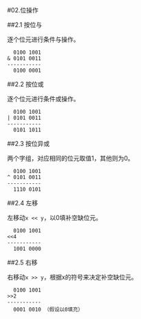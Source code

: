 #02.位操作

##2.1 按位与

逐个位元进行条件与操作。

```
  0100 1001
& 0101 0011
-----------
  0100 0001
```

##2.2 按位或

逐个位元进行条件或操作。


```
  0100 1001
| 0101 0011
-----------
  0101 1011
```

##2.3 按位异或

两个字组，对应相同的位元取值1，其他则为0。

```
  0100 1001
^ 0101 0011
-----------
  1110 0101
```

##2.4 左移

左移动`x << y`，以0填补空缺位元。

```
  0100 1001
<<4 
-----------
  1001 0000
```

##2.5 右移

右移动`x >> y`，根据x的符号来决定补空缺位元。

```
  0100 1001
>>2 
-----------
  0001 0010 （假设以0填充）
```
